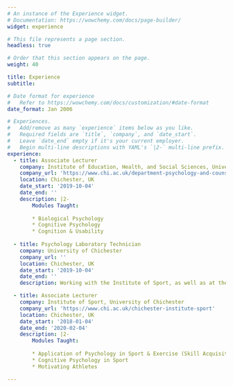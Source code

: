 ```yaml
---
# An instance of the Experience widget.
# Documentation: https://wowchemy.com/docs/page-builder/
widget: experience

# This file represents a page section.
headless: true

# Order that this section appears on the page.
weight: 40

title: Experience
subtitle:

# Date format for experience
#   Refer to https://wowchemy.com/docs/customization/#date-format
date_format: Jan 2006

# Experiences.
#   Add/remove as many `experience` items below as you like.
#   Required fields are `title`, `company`, and `date_start`.
#   Leave `date_end` empty if it's your current employer.
#   Begin multi-line descriptions with YAML's `|2-` multi-line prefix.
experience:
  - title: Associate Lecturer
    company: Institute of Education, Health, and Social Sciences, University of Chichester
    company_url: 'https://www.chi.ac.uk/department-psychology-and-counselling/our-courses'
    location: Chichester, UK
    date_start: '2019-10-04'
    date_end: ''
    description: |2-
        Modules Taught:
        
        * Biological Psychology
        * Cognitive Psychology
        * Cognition & Usability 
        
  - title: Psychology Laboratory Technician 
    company: University of Chichester
    company_url: ''
    location: Chichester, UK
    date_start: '2019-10-04'
    date_end: ''
    description: Working with the Institute of Sport, as well as at the Institute of Education, Health and Social Sciences, supporting and contributing to the overall functioning of the Psychology Lab. The role includes providing specialist technical support to staff and students undertaking detailed scientific testing, demonstrating support and delivery of specialist equipment, and actively participating in the implementation of the Universities recruitment strategy.

  - title: Associate Lecturer
    company: Institute of Sport, University of Chichester
    company_url: 'https://www.chi.ac.uk/chichester-institute-sport'
    location: Chichester, UK
    date_start: '2018-01-04'
    date_end: '2020-02-04'
    description: |2-
        Modules Taught:
        
        * Application of Psychology in Sport & Exercise (Skill Acquisition)
        * Cognitive Psychology in Sport
        * Motivating Athletes

---
```

